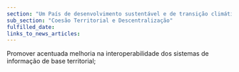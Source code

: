 ```yaml
---
section: "Um País de desenvolvimento sustentável e de transição climática"
sub_section: "Coesão Territorial e Descentralização"
fulfilled_date:
links_to_news_articles:
---
```


Promover acentuada melhoria na interoperabilidade dos sistemas de informação de base territorial;